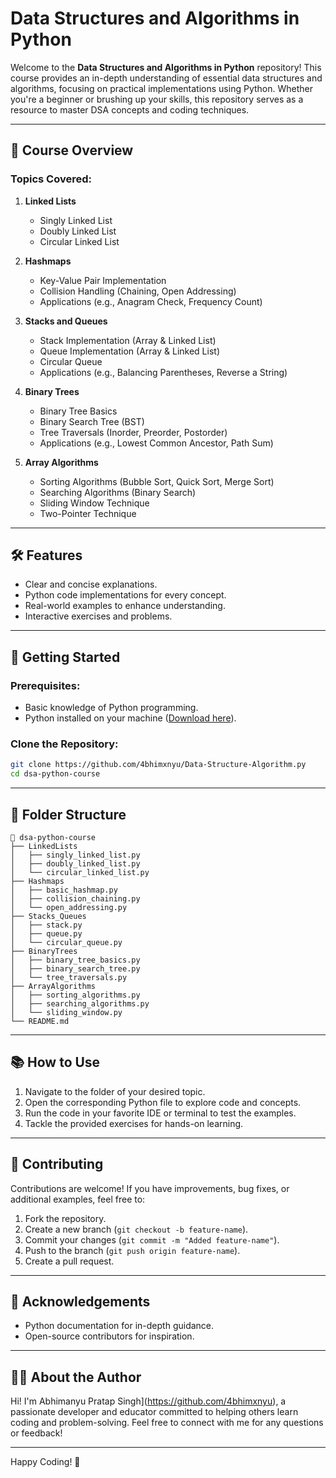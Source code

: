 # Data Structures and Algorithms in Python

Welcome to the **Data Structures and Algorithms in Python** repository! This course provides an in-depth understanding of essential data structures and algorithms, focusing on practical implementations using Python. Whether you're a beginner or brushing up your skills, this repository serves as a resource to master DSA concepts and coding techniques.

---

## 📘 Course Overview

### Topics Covered:
1. **Linked Lists**
   - Singly Linked List
   - Doubly Linked List
   - Circular Linked List

2. **Hashmaps**
   - Key-Value Pair Implementation
   - Collision Handling (Chaining, Open Addressing)
   - Applications (e.g., Anagram Check, Frequency Count)

3. **Stacks and Queues**
   - Stack Implementation (Array & Linked List)
   - Queue Implementation (Array & Linked List)
   - Circular Queue
   - Applications (e.g., Balancing Parentheses, Reverse a String)

4. **Binary Trees**
   - Binary Tree Basics
   - Binary Search Tree (BST)
   - Tree Traversals (Inorder, Preorder, Postorder)
   - Applications (e.g., Lowest Common Ancestor, Path Sum)

5. **Array Algorithms**
   - Sorting Algorithms (Bubble Sort, Quick Sort, Merge Sort)
   - Searching Algorithms (Binary Search)
   - Sliding Window Technique
   - Two-Pointer Technique

---

## 🛠️ Features
- Clear and concise explanations.
- Python code implementations for every concept.
- Real-world examples to enhance understanding.
- Interactive exercises and problems.

---

## 🚀 Getting Started

### Prerequisites:
- Basic knowledge of Python programming.
- Python installed on your machine ([Download here](https://www.python.org/downloads/)).

### Clone the Repository:
```bash
git clone https://github.com/4bhimxnyu/Data-Structure-Algorithm.py
cd dsa-python-course
```

---

## 📂 Folder Structure

```
📁 dsa-python-course
├── LinkedLists
│   ├── singly_linked_list.py
│   ├── doubly_linked_list.py
│   └── circular_linked_list.py
├── Hashmaps
│   ├── basic_hashmap.py
│   ├── collision_chaining.py
│   └── open_addressing.py
├── Stacks_Queues
│   ├── stack.py
│   ├── queue.py
│   └── circular_queue.py
├── BinaryTrees
│   ├── binary_tree_basics.py
│   ├── binary_search_tree.py
│   └── tree_traversals.py
├── ArrayAlgorithms
│   ├── sorting_algorithms.py
│   ├── searching_algorithms.py
│   └── sliding_window.py
└── README.md
```

---

## 📚 How to Use
1. Navigate to the folder of your desired topic.
2. Open the corresponding Python file to explore code and concepts.
3. Run the code in your favorite IDE or terminal to test the examples.
4. Tackle the provided exercises for hands-on learning.

---

## 🤝 Contributing
Contributions are welcome! If you have improvements, bug fixes, or additional examples, feel free to:
1. Fork the repository.
2. Create a new branch (`git checkout -b feature-name`).
3. Commit your changes (`git commit -m "Added feature-name"`).
4. Push to the branch (`git push origin feature-name`).
5. Create a pull request.

---


## 🙌 Acknowledgements
- Python documentation for in-depth guidance.
- Open-source contributors for inspiration.

---

## 🧑‍💻 About the Author
Hi! I'm Abhimanyu Pratap Singh](https://github.com/4bhimxnyu), a passionate developer and educator committed to helping others learn coding and problem-solving. Feel free to connect with me for any questions or feedback!

---

Happy Coding! 🎉
